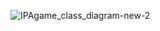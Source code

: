 ![IPAgame_class_diagram-new-2](https://user-images.githubusercontent.com/40118812/115452275-e3d86a00-a226-11eb-802e-725bbffd5806.png)
